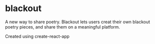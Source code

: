 # blackout
A new way to share poetry. Blackout lets users creat their own blackout poetry pieces, and share them on a meaningful platform. 


Created using create-react-app


